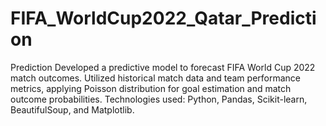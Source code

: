 # FIFA_WorldCup2022_Qatar_Prediction
Prediction Developed a predictive model to forecast FIFA World Cup 2022 match outcomes. Utilized historical match data and team performance metrics, applying Poisson distribution for goal estimation and match outcome probabilities. Technologies used: Python, Pandas, Scikit-learn, BeautifulSoup, and Matplotlib.
